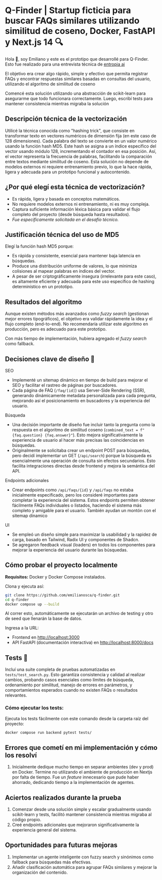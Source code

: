 # Q-Finder | Startup ficticia para buscar FAQs similares utilizando similitud de coseno, Docker, FastAPI y Next.js 14 🔍

Hola 👋, soy Emiliano y este es el prototipo que desarrollé para Q-Finder. Esto fue realizado para una entrevista técnica de [entropia ai](https://www.entropia.ai/) 

El objetivo era crear algo rápido, simple y efectivo que permita registrar FAQs y encontrar respuestas similares basadas en consultas del usuario, utilizando el algoritmo de similitud de coseno

Comencé esta solución utilizando una abstracción de scikit-learn para asegurarme que todo funcionara correctamente. Luego, escribí tests para mantener consistencia mientras migraba la solución 

## Descripción técnica de la vectorización

Utilicé la técnica conocida como "hashing trick", que consiste en transformar texto en vectores numéricos de dimensión fija (en este caso de 128 dimensiones). Cada palabra del texto se convierte en un valor numérico usando la función hash MD5. Este hash se asigna a un índice específico del vector usando módulo 128, incrementando el contador en esa posición. Así, el vector representa la frecuencia de palabras, facilitando la comparación entre textos mediante similitud de coseno. Esta solución no depende de modelos externos ni requiere entrenamiento previo, lo que la hace rápida, ligera y adecuada para un prototipo funcional y autocontenido.

## ¿Por qué elegí esta técnica de vectorización?

- Es rápida, ligera y basada en conceptos matemáticos.
- No requiere modelos externos ni entrenamiento, ni es muy compleja.
- Captura suficiente información léxica básica para validar el flujo completo del proyecto (desde búsqueda hasta resultados).
- *Fue específicamente solicitada en el desafío técnico.*

## Justificación técnica del uso de MD5

Elegí la función hash MD5 porque:
- Es rápida y consistente, esencial para mantener baja latencia en búsquedas.
- Produce una distribución uniforme de valores, lo que minimiza colisiones al mapear palabras en índices del vector.
- A pesar de ser criptográficamente insegura (irrelevante para este caso), es altamente eficiente y adecuada para este uso específico de hashing determinístico en un prototipo.

## Resultados del algoritmo

Aunque existen métodos más avanzados como *fuzzy search* (gestionan mejor errores tipográficos), el objetivo era validar rápidamente la idea y el flujo completo (end-to-end). No recomendaría utilizar este algoritmo en producción, pero es adecuado para este prototipo.

Con más tiempo de implementación, hubiera agregado el *fuzzy search* como fallback.

## Decisiones clave de diseño 🚧

SEO
- Implementé un sitemap dinámico en tiempo de build para mejorar el SEO y facilitar el rastreo de páginas por buscadores.
- Cada página de FAQ (`/faq/[id]`) usa Server-Side Rendering (SSR), generando dinámicamente metadata personalizada para cada pregunta, mejorando así el posicionamiento en buscadores y la experiencia del usuario.

Búsqueda
- Una decisión importante de diseño fue incluir tanto la pregunta como la respuesta en el algoritmo de similitud coseno (`combined_text = f"{faq.question} {faq.answer}"`). Esto mejora significativamente la experiencia de usuario al hacer más precisas las coincidencias en búsquedas.
- Originalmente se solicitaba crear un endpoint POST para búsquedas, pero decidí implementar un GET (`/api/search`) porque la búsqueda es esencialmente una operación de consulta sin efectos secundarios. Esto facilita integraciones directas desde frontend y mejora la semántica del API.

Endpoints adicionales
- Crear endpoints como `/api/faqs/{id}` y `/api/faqs` no estaba inicialmente especificado, pero los consideré importantes para completar la experiencia del sistema. Estos endpoints permiten obtener fácilmente FAQs individuales o listados, haciendo el sistema más completo y amigable para el usuario. También ayudan un montón con el sitemap dinamico

UI
- Se empleó un diseño simple para maximizar la usabilidad y la rapidez de carga, basado en Tailwind, Radix UI y componentes de Shadcn.
- Se agregaron feedback visual (loaders) en todos los componentes para mejorar la experiencia del usuario durante las búsquedas.

## Cómo probar el proyecto localmente

**Requisitos:** Docker y Docker Compose instalados.

Clona y ejecuta así:

```bash
git clone https://github.com/emilianosca/q-finder.git
cd q-finder
docker compose up --build
```

Al correr esto, automáticamente se ejecutarán un archivo de testing y otro de seed que llenarán la base de datos.

Ingresa a la URL:
- Frontend en [http://localhost:3000](http://localhost:3000)
- API FastAPI (documentación interactiva) en [http://localhost:8000/docs](http://localhost:8000/docs)

## Tests 🧪

Incluí una suite completa de pruebas automatizadas en `tests/test_search.py`. Esto garantiza consistencia y calidad al realizar cambios, probando casos esenciales como límites de búsqueda, ordenamiento por similitud, manejo de errores en parámetros, y comportamientos esperados cuando no existen FAQs o resultados relevantes.

### Cómo ejecutar los tests:

Ejecuta los tests fácilmente con este comando desde la carpeta raíz del proyecto:

```bash
docker compose run backend pytest tests/
```

## Errores que cometí en mi implementación y cómo los resolví

1. Inicialmente dedique mucho tiempo en separar ambientes (dev y prod) en Docker. Termine no utilizando el ambiente de producción en Nextjs por falta de tiempo. Fue un *feature* innecesario que pude haber ahorrado, dedicando tiempo a la implementación de agentes. 

## Aciertos realizados durante la prueba

1. Comenzar desde una solución simple y escalar gradualmente usando scikit-learn y tests, facilitó mantener consistencia mientras migraba al código propio.
2. Creé endpoints adicionales que mejoraron significativamente la experiencia general del sistema.

## Oportunidades para futuras mejoras

1. Implementar un agente inteligente con fuzzy search y sinónimos como fallback para búsquedas más efectivas.
2. Añadir clasificación automática para agrupar FAQs similares y mejorar la organización del contenido.





